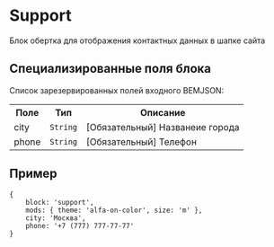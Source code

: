 # Support

Блок обертка для отображения контактных данных в шапке сайта

## Специализированные поля блока

Список зарезервированных полей входного BEMJSON:

<table>
    <tr>
        <th>Поле</th>
        <th>Тип</th>
        <th>Описание</th>
    </tr>
    <tr>
        <td>city</td>
        <td>
            <code>String</code>
        </td>
        <td>[Обязательный] Названеие города</td>
    </tr>
    <tr>
        <td>phone</td>
        <td>
            <code>String</code>
        </td>
        <td>[Обязательный] Телефон</td>
    </tr>
</table>

## Пример

```
{
    block: 'support',
    mods: { theme: 'alfa-on-color', size: 'm' },
    city: 'Москва',
    phone: '+7 (777) 777-77-77'
}
```
